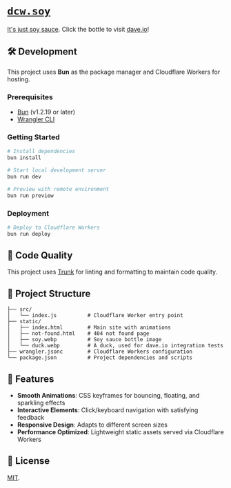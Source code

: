 # [`dcw.soy`](https://dcw.soy)

[It's just soy sauce](https://dcw.soy). Click the bottle to visit [dave.io](https://dave.io)!

## 🛠️ Development

This project uses **Bun** as the package manager and Cloudflare Workers for hosting.

### Prerequisites

- [Bun](https://bun.sh) (v1.2.19 or later)
- [Wrangler CLI](https://developers.cloudflare.com/workers/wrangler)

### Getting Started

```bash
# Install dependencies
bun install

# Start local development server
bun run dev

# Preview with remote environment
bun run preview
```

### Deployment

```bash
# Deploy to Cloudflare Workers
bun run deploy
```

## 🔧 Code Quality

This project uses [Trunk](https://trunk.io) for linting and formatting to maintain code quality.

## 📂 Project Structure

```plaintext
├── src/
│   └── index.js          # Cloudflare Worker entry point
├── static/
│   ├── index.html        # Main site with animations
│   ├── not-found.html    # 404 not found page
│   ├── soy.webp          # Soy sauce bottle image
│   └── duck.webp         # A duck, used for dave.io integration tests
├── wrangler.jsonc        # Cloudflare Workers configuration
└── package.json          # Project dependencies and scripts
```

## 🎨 Features

- **Smooth Animations**: CSS keyframes for bouncing, floating, and sparkling effects
- **Interactive Elements**: Click/keyboard navigation with satisfying feedback
- **Responsive Design**: Adapts to different screen sizes
- **Performance Optimized**: Lightweight static assets served via Cloudflare Workers

## 📝 License

[MIT](LICENSE).
